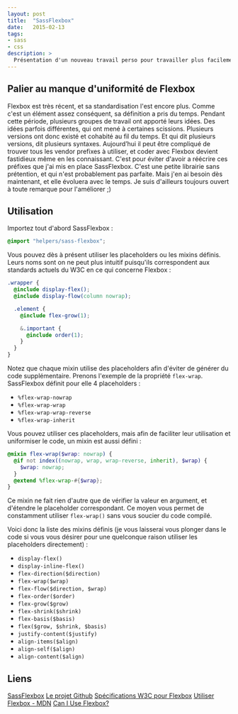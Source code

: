 ```yaml
---
layout: post
title:  "SassFlexbox"
date:   2015-02-13
tags:
- sass
- css
description: >
  Présentation d'un nouveau travail perso pour travailler plus facilement avec Flexbox.
---
```


## Palier au manque d'uniformité de Flexbox

Flexbox est très récent, et sa standardisation l'est encore plus. Comme c'est un élément assez conséquent, sa définition a pris du temps. Pendant cette période, plusieurs groupes de travail ont apporté leurs idées. Des idées parfois différentes, qui ont mené à certaines scissions. Plusieurs versions ont donc existé et cohabité au fil du temps. Et qui dit plusieurs versions, dit plusieurs syntaxes.
Aujourd’hui il peut être compliqué de trouver tous les vendor prefixes à utiliser, et coder avec Flexbox devient fastidieux même en les connaissant.
C'est pour éviter d'avoir a réécrire ces préfixes que j'ai mis en place SassFlexbox. C'est une petite librairie sans prétention, et qui n'est probablement pas parfaite. Mais j'en ai besoin dès maintenant, et elle évoluera avec le temps. Je suis d'ailleurs toujours ouvert à toute remarque pour l'améliorer ;)

## Utilisation

Importez tout d'abord SassFlexbox :

```scss
@import "helpers/sass-flexbox";
```

Vous pouvez dès à présent utiliser les placeholders ou les mixins définis. Leurs noms sont on ne peut plus intuitif puisqu'ils correspondent aux standards actuels du W3C en ce qui concerne Flexbox :

```scss
.wrapper {
  @include display-flex();
  @include display-flow(column nowrap);

  .element {
    @include flex-grow(1);

    &.important {
      @include order(1);
    }
  }
}
```

Notez que chaque mixin utilise des placeholders afin d'éviter de générer du code supplémentaire. Prenons l'exemple de la propriété `flex-wrap`. SassFlexbox définit pour elle 4 placeholders :

- `%flex-wrap-nowrap`
- `%flex-wrap-wrap`
- `%flex-wrap-wrap-reverse`
- `%flex-wrap-inherit`

Vous pouvez utiliser ces placeholders, mais afin de faciliter leur utilisation et uniformiser le code, un mixin est aussi défini :

```scss
@mixin flex-wrap($wrap: nowrap) {
  @if not index((nowrap, wrap, wrap-reverse, inherit), $wrap) {
    $wrap: nowrap;
  }
  @extend %flex-wrap-#{$wrap};
}
```

Ce mixin ne fait rien d'autre que de vérifier la valeur en argument, et d'étendre le placeholder correspondant. Ce moyen vous permet de constamment utiliser `flex-wrap()` sans vous soucier du code compilé.

Voici donc la liste des mixins définis (je vous laisserai vous plonger dans le code si vous vous désirer pour une quelconque raison utiliser les placeholders directement) :

- `display-flex()`
- `display-inline-flex()`
- `flex-direction($direction)`
- `flex-wrap($wrap)`
- `flex-flow($direction, $wrap)`
- `flex-order($order)`
- `flex-grow($grow)`
- `flex-shrink($shrink)`
- `flex-basis($basis)`
- `flex($grow, $shrink, $basis)`
- `justify-content($justify)`
- `align-items($align)`
- `align-self($align)`
- `align-content($align)`

## Liens
[SassFlexbox](https://work.smarchal.com/sass-flexbox/)
[Le projet Github](https://github.com/zessx/sass-flexbox)
[Spécifications W3C pour Flexbox](https://www.w3.org/TR/css3-flexbox/)
[Utiliser Flexbox - MDN](https://developer.mozilla.org/en-US/docs/Web/Guide/CSS/Flexible_boxes)
[Can I Use Flexbox?](https://caniuse.com/#feat=flexbox)
